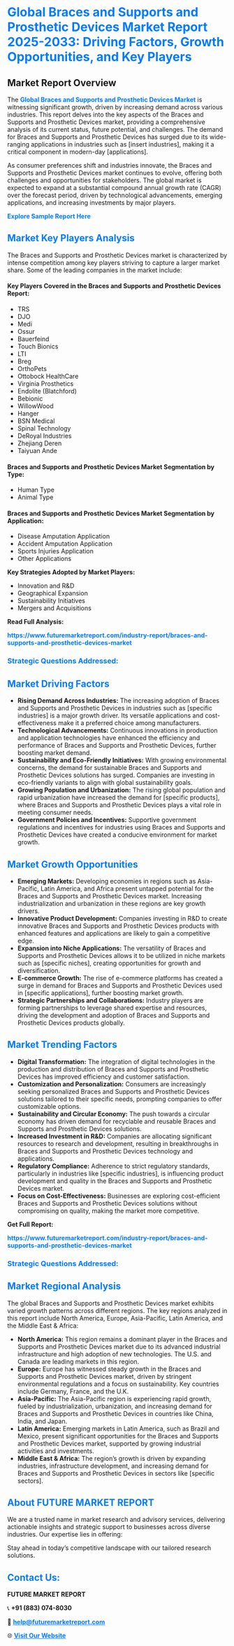 <h1 style="color: #007BFF;">Global Braces and Supports and Prosthetic Devices Market Report 2025-2033: Driving Factors, Growth Opportunities, and Key Players</h1>

<section id="overview">
<h2>Market Report Overview</h2>
<p>The <a href="https://www.futuremarketreport.com/industry-report/braces-and-supports-and-prosthetic-devices-market" style="color: #007BFF; text-decoration: none;"><strong>Global Braces and Supports and Prosthetic Devices Market</strong></a> is witnessing significant growth, driven by increasing demand across various industries. This report delves into the key aspects of the Braces and Supports and Prosthetic Devices market, providing a comprehensive analysis of its current status, future potential, and challenges. The demand for Braces and Supports and Prosthetic Devices has surged due to its wide-ranging applications in industries such as [insert industries], making it a critical component in modern-day [applications].</p>
<p>As consumer preferences shift and industries innovate, the Braces and Supports and Prosthetic Devices market continues to evolve, offering both challenges and opportunities for stakeholders. The global market is expected to expand at a substantial compound annual growth rate (CAGR) over the forecast period, driven by technological advancements, emerging applications, and increasing investments by major players.</p>
</section>

<section id="overview">
<p><a href="https://www.futuremarketreport.com/request-sample/reportId=84723" style="color: #007BFF; text-decoration: none;"><strong>Explore Sample Report Here</strong></a></p>
</section>

<section id="key-players">
<h2 style="color: #007BFF;">Market Key Players Analysis</h2>
<p>The Braces and Supports and Prosthetic Devices market is characterized by intense competition among key players striving to capture a larger market share. Some of the leading companies in the market include:</p>
<h4>Key Players Covered in the Braces and Supports and Prosthetic Devices Report:</h4>
<ul><li>TRS</li><li>DJO</li><li>Medi</li><li>Ossur</li><li>Bauerfeind</li><li>Touch Bionics</li><li>LTI</li><li>Breg</li><li>OrthoPets</li><li>Ottobock HealthCare</li><li>Virginia Prosthetics</li><li>Endolite (Blatchford)</li><li>Bebionic</li><li>WillowWood</li><li>Hanger</li><li>BSN Medical</li><li>Spinal Technology</li><li>DeRoyal Industries</li><li>Zhejiang Deren</li><li>Taiyuan Ande</li></ul>
<h4>Braces and Supports and Prosthetic Devices Market Segmentation by Type:</h4>
<ul><li>Human Type</li><li>Animal Type</li></ul>

<h4>Braces and Supports and Prosthetic Devices Market Segmentation by Application:</h4>
<ul><li>Disease Amputation Application</li><li>Accident Amputation Application</li><li>Sports Injuries Application</li><li>Other Applications</li></ul>
<p><strong>Key Strategies Adopted by Market Players:</strong></p>
<ul>
<li>Innovation and R&D</li>
<li>Geographical Expansion</li>
<li>Sustainability Initiatives</li>
<li>Mergers and Acquisitions</li>
</ul>
</section>

<section>
<p><strong>Read Full Analysis: </strong></p><a href="https://www.futuremarketreport.com/industry-report/braces-and-supports-and-prosthetic-devices-market" style="color: #007BFF; text-decoration: none;"><strong>https://www.futuremarketreport.com/industry-report/braces-and-supports-and-prosthetic-devices-market</strong></a>
<h3 style="color: #007BFF;">Strategic Questions Addressed:</h3>
</section>

<section id="driving-factors">
<h2 style="color: #007BFF;">Market Driving Factors</h2>
<ul>
<li><strong>Rising Demand Across Industries:</strong> The increasing adoption of Braces and Supports and Prosthetic Devices in industries such as [specific industries] is a major growth driver. Its versatile applications and cost-effectiveness make it a preferred choice among manufacturers.</li>
<li><strong>Technological Advancements:</strong> Continuous innovations in production and application technologies have enhanced the efficiency and performance of Braces and Supports and Prosthetic Devices, further boosting market demand.</li>
<li><strong>Sustainability and Eco-Friendly Initiatives:</strong> With growing environmental concerns, the demand for sustainable Braces and Supports and Prosthetic Devices solutions has surged. Companies are investing in eco-friendly variants to align with global sustainability goals.</li>
<li><strong>Growing Population and Urbanization:</strong> The rising global population and rapid urbanization have increased the demand for [specific products], where Braces and Supports and Prosthetic Devices plays a vital role in meeting consumer needs.</li>
<li><strong>Government Policies and Incentives:</strong> Supportive government regulations and incentives for industries using Braces and Supports and Prosthetic Devices have created a conducive environment for market growth.</li>
</ul>
</section>

<section id="growth-opportunities">
<h2 style="color: #007BFF;">Market Growth Opportunities</h2>
<ul>
<li><strong>Emerging Markets:</strong> Developing economies in regions such as Asia-Pacific, Latin America, and Africa present untapped potential for the Braces and Supports and Prosthetic Devices market. Increasing industrialization and urbanization in these regions are key growth drivers.</li>
<li><strong>Innovative Product Development:</strong> Companies investing in R&D to create innovative Braces and Supports and Prosthetic Devices products with enhanced features and applications are likely to gain a competitive edge.</li>
<li><strong>Expansion into Niche Applications:</strong> The versatility of Braces and Supports and Prosthetic Devices allows it to be utilized in niche markets such as [specific niches], creating opportunities for growth and diversification.</li>
<li><strong>E-commerce Growth:</strong> The rise of e-commerce platforms has created a surge in demand for Braces and Supports and Prosthetic Devices used in [specific applications], further boosting market growth.</li>
<li><strong>Strategic Partnerships and Collaborations:</strong> Industry players are forming partnerships to leverage shared expertise and resources, driving the development and adoption of Braces and Supports and Prosthetic Devices products globally.</li>
</ul>
</section>

<section id="trending-factors">
<h2 style="color: #007BFF;">Market Trending Factors</h2>
<ul>
<li><strong>Digital Transformation:</strong> The integration of digital technologies in the production and distribution of Braces and Supports and Prosthetic Devices has improved efficiency and customer satisfaction.</li>
<li><strong>Customization and Personalization:</strong> Consumers are increasingly seeking personalized Braces and Supports and Prosthetic Devices solutions tailored to their specific needs, prompting companies to offer customizable options.</li>
<li><strong>Sustainability and Circular Economy:</strong> The push towards a circular economy has driven demand for recyclable and reusable Braces and Supports and Prosthetic Devices solutions.</li>
<li><strong>Increased Investment in R&D:</strong> Companies are allocating significant resources to research and development, resulting in breakthroughs in Braces and Supports and Prosthetic Devices technology and applications.</li>
<li><strong>Regulatory Compliance:</strong> Adherence to strict regulatory standards, particularly in industries like [specific industries], is influencing product development and quality in the Braces and Supports and Prosthetic Devices market.</li>
<li><strong>Focus on Cost-Effectiveness:</strong> Businesses are exploring cost-efficient Braces and Supports and Prosthetic Devices solutions without compromising on quality, making the market more competitive.</li>
</ul>
</section>

<section>
<p><strong>Get Full Report: </strong></p><a href="https://www.futuremarketreport.com/industry-report/braces-and-supports-and-prosthetic-devices-market" style="color: #007BFF; text-decoration: none;"><strong>https://www.futuremarketreport.com/industry-report/braces-and-supports-and-prosthetic-devices-market</strong></a>
<h3 style="color: #007BFF;">Strategic Questions Addressed:</h3>
</section>


<section id="regional-analysis">
<h2 style="color: #007BFF;">Market Regional Analysis</h2>
<p>The global Braces and Supports and Prosthetic Devices market exhibits varied growth patterns across different regions. The key regions analyzed in this report include North America, Europe, Asia-Pacific, Latin America, and the Middle East & Africa:</p>
<ul>
<li><strong>North America:</strong> This region remains a dominant player in the Braces and Supports and Prosthetic Devices market due to its advanced industrial infrastructure and high adoption of new technologies. The U.S. and Canada are leading markets in this region.</li>
<li><strong>Europe:</strong> Europe has witnessed steady growth in the Braces and Supports and Prosthetic Devices market, driven by stringent environmental regulations and a focus on sustainability. Key countries include Germany, France, and the U.K.</li>
<li><strong>Asia-Pacific:</strong> The Asia-Pacific region is experiencing rapid growth, fueled by industrialization, urbanization, and increasing demand for Braces and Supports and Prosthetic Devices in countries like China, India, and Japan.</li>
<li><strong>Latin America:</strong> Emerging markets in Latin America, such as Brazil and Mexico, present significant opportunities for the Braces and Supports and Prosthetic Devices market, supported by growing industrial activities and investments.</li>
<li><strong>Middle East & Africa:</strong> The region’s growth is driven by expanding industries, infrastructure development, and increasing demand for Braces and Supports and Prosthetic Devices in sectors like [specific sectors].</li>
</ul>
</section>

<footer>
<h2 style="color: #007BFF;">About FUTURE MARKET REPORT</h2>
<p>We are a trusted name in market research and advisory services, delivering actionable insights and strategic support to businesses across diverse industries. Our expertise lies in offering:</p>

<p>Stay ahead in today’s competitive landscape with our tailored research solutions.</p>

<h2 style="color: #007BFF;">Contact Us:</h2>
<p><strong>FUTURE MARKET REPORT</strong></p>
<p>📞 <strong>+91 (883) 074-8030</strong></p>
<p>📧 <strong><a href="mailto:help@futuremarketreport.com" style="color: #007BFF;">help@futuremarketreport.com</a></strong></p>
<p>🌐 <strong><a href="https://www.futuremarketreport.com/" style="color: #007BFF;">Visit Our Website</a></strong></p>
</footer>